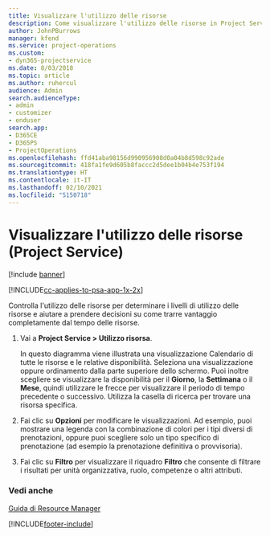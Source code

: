 ```yaml
---
title: Visualizzare l'utilizzo delle risorse
description: Come visualizzare l'utilizzo delle risorse in Project Service
author: JohnPBurrows
manager: kfend
ms.service: project-operations
ms.custom:
- dyn365-projectservice
ms.date: 8/03/2018
ms.topic: article
ms.author: ruhercul
audience: Admin
search.audienceType:
- admin
- customizer
- enduser
search.app:
- D365CE
- D365PS
- ProjectOperations
ms.openlocfilehash: ffd41aba98156d990956908d0a04b8d598c92ade
ms.sourcegitcommit: 418fa1fe9d605b8faccc2d5dee1b04b4e753f194
ms.translationtype: HT
ms.contentlocale: it-IT
ms.lasthandoff: 02/10/2021
ms.locfileid: "5150718"
---
```

# <a name="view-resource-utilization-project-service"></a>Visualizzare l'utilizzo delle risorse (Project Service)

[!include [banner](../includes/psa-now-project-operations.md)]

[!INCLUDE[cc-applies-to-psa-app-1x-2x](../includes/cc-applies-to-psa-app-1x-2x.md)]

Controlla l'utilizzo delle risorse per determinare i livelli di utilizzo delle risorse e aiutare a prendere decisioni su come trarre vantaggio completamente dal tempo delle risorse.  
  
1. Vai a **Project Service > Utilizzo risorsa**. 

     In questo diagramma viene illustrata una visualizzazione Calendario di tutte le risorse e le relative disponibilità. Seleziona una visualizzazione oppure ordinamento dalla parte superiore dello schermo. Puoi inoltre scegliere se visualizzare la disponibilità per il **Giorno**, la **Settimana** o il **Mese**, quindi utilizzare le frecce per visualizzare il periodo di tempo precedente o successivo. Utilizza la casella di ricerca per trovare una risorsa specifica.      
  
2. Fai clic su **Opzioni** per modificare le visualizzazioni. Ad esempio, puoi mostrare una legenda con la combinazione di colori per i tipi diversi di prenotazioni, oppure puoi scegliere solo un tipo specifico di prenotazione (ad esempio la prenotazione definitiva o provvisoria).  

3. Fai clic su **Filtro** per visualizzare il riquadro **Filtro** che consente di filtrare i risultati per unità organizzativa, ruolo, competenze o altri attributi.  
  
### <a name="see-also"></a>Vedi anche  
 [Guida di Resource Manager](../psa/resource-manager-guide.md)


[!INCLUDE[footer-include](../includes/footer-banner.md)]